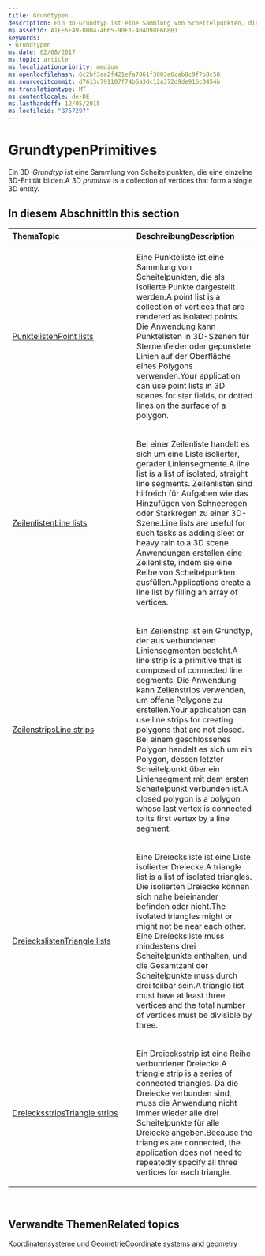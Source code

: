 ```yaml
---
title: Grundtypen
description: Ein 3D-Grundtyp ist eine Sammlung von Scheitelpunkten, die eine einzelne 3D-Entität bilden.
ms.assetid: A1FE6F49-B0D4-4665-90E1-40AD98E668B1
keywords:
- Grundtypen
ms.date: 02/08/2017
ms.topic: article
ms.localizationpriority: medium
ms.openlocfilehash: 6c2bf3aa2f421efa7061f3003e6cab8c9f7b8c58
ms.sourcegitcommit: d7613c791107f74b6a3dc12a372d9de916c0454b
ms.translationtype: MT
ms.contentlocale: de-DE
ms.lasthandoff: 12/05/2018
ms.locfileid: "8757297"
---
```

# <a name="primitives"></a><span data-ttu-id="4b53c-104">Grundtypen</span><span class="sxs-lookup"><span data-stu-id="4b53c-104">Primitives</span></span>


<span data-ttu-id="4b53c-105">Ein 3D-*Grundtyp* ist eine Sammlung von Scheitelpunkten, die eine einzelne 3D-Entität bilden.</span><span class="sxs-lookup"><span data-stu-id="4b53c-105">A 3D *primitive* is a collection of vertices that form a single 3D entity.</span></span>

## <a name="span-idin-this-sectionspanin-this-section"></a><span data-ttu-id="4b53c-106"><span id="in-this-section"></span>In diesem Abschnitt</span><span class="sxs-lookup"><span data-stu-id="4b53c-106"><span id="in-this-section"></span>In this section</span></span>


<table>
<colgroup>
<col width="50%" />
<col width="50%" />
</colgroup>
<thead>
<tr class="header">
<th align="left"><span data-ttu-id="4b53c-107">Thema</span><span class="sxs-lookup"><span data-stu-id="4b53c-107">Topic</span></span></th>
<th align="left"><span data-ttu-id="4b53c-108">Beschreibung</span><span class="sxs-lookup"><span data-stu-id="4b53c-108">Description</span></span></th>
</tr>
</thead>
<tbody>
<tr class="odd">
<td align="left"><p><a href="point-lists.md"><span data-ttu-id="4b53c-109">Punktelisten</span><span class="sxs-lookup"><span data-stu-id="4b53c-109">Point lists</span></span></a></p></td>
<td align="left"><p><span data-ttu-id="4b53c-110">Eine Punkteliste ist eine Sammlung von Scheitelpunkten, die als isolierte Punkte dargestellt werden.</span><span class="sxs-lookup"><span data-stu-id="4b53c-110">A point list is a collection of vertices that are rendered as isolated points.</span></span> <span data-ttu-id="4b53c-111">Die Anwendung kann Punktelisten in 3D-Szenen für Sternenfelder oder gepunktete Linien auf der Oberfläche eines Polygons verwenden.</span><span class="sxs-lookup"><span data-stu-id="4b53c-111">Your application can use point lists in 3D scenes for star fields, or dotted lines on the surface of a polygon.</span></span></p></td>
</tr>
<tr class="even">
<td align="left"><p><a href="line-lists.md"><span data-ttu-id="4b53c-112">Zeilenlisten</span><span class="sxs-lookup"><span data-stu-id="4b53c-112">Line lists</span></span></a></p></td>
<td align="left"><p><span data-ttu-id="4b53c-113">Bei einer Zeilenliste handelt es sich um eine Liste isolierter, gerader Liniensegmente.</span><span class="sxs-lookup"><span data-stu-id="4b53c-113">A line list is a list of isolated, straight line segments.</span></span> <span data-ttu-id="4b53c-114">Zeilenlisten sind hilfreich für Aufgaben wie das Hinzufügen von Schneeregen oder Starkregen zu einer 3D-Szene.</span><span class="sxs-lookup"><span data-stu-id="4b53c-114">Line lists are useful for such tasks as adding sleet or heavy rain to a 3D scene.</span></span> <span data-ttu-id="4b53c-115">Anwendungen erstellen eine Zeilenliste, indem sie eine Reihe von Scheitelpunkten ausfüllen.</span><span class="sxs-lookup"><span data-stu-id="4b53c-115">Applications create a line list by filling an array of vertices.</span></span></p></td>
</tr>
<tr class="odd">
<td align="left"><p><a href="line-strips.md"><span data-ttu-id="4b53c-116">Zeilenstrips</span><span class="sxs-lookup"><span data-stu-id="4b53c-116">Line strips</span></span></a></p></td>
<td align="left"><p><span data-ttu-id="4b53c-117">Ein Zeilenstrip ist ein Grundtyp, der aus verbundenen Liniensegmenten besteht.</span><span class="sxs-lookup"><span data-stu-id="4b53c-117">A line strip is a primitive that is composed of connected line segments.</span></span> <span data-ttu-id="4b53c-118">Die Anwendung kann Zeilenstrips verwenden, um offene Polygone zu erstellen.</span><span class="sxs-lookup"><span data-stu-id="4b53c-118">Your application can use line strips for creating polygons that are not closed.</span></span> <span data-ttu-id="4b53c-119">Bei einem geschlossenes Polygon handelt es sich um ein Polygon, dessen letzter Scheitelpunkt über ein Liniensegment mit dem ersten Scheitelpunkt verbunden ist.</span><span class="sxs-lookup"><span data-stu-id="4b53c-119">A closed polygon is a polygon whose last vertex is connected to its first vertex by a line segment.</span></span></p></td>
</tr>
<tr class="even">
<td align="left"><p><a href="triangle-lists.md"><span data-ttu-id="4b53c-120">Dreieckslisten</span><span class="sxs-lookup"><span data-stu-id="4b53c-120">Triangle lists</span></span></a></p></td>
<td align="left"><p><span data-ttu-id="4b53c-121">Eine Dreiecksliste ist eine Liste isolierter Dreiecke.</span><span class="sxs-lookup"><span data-stu-id="4b53c-121">A triangle list is a list of isolated triangles.</span></span> <span data-ttu-id="4b53c-122">Die isolierten Dreiecke können sich nahe beieinander befinden oder nicht.</span><span class="sxs-lookup"><span data-stu-id="4b53c-122">The isolated triangles might or might not be near each other.</span></span> <span data-ttu-id="4b53c-123">Eine Dreiecksliste muss mindestens drei Scheitelpunkte enthalten, und die Gesamtzahl der Scheitelpunkte muss durch drei teilbar sein.</span><span class="sxs-lookup"><span data-stu-id="4b53c-123">A triangle list must have at least three vertices and the total number of vertices must be divisible by three.</span></span></p></td>
</tr>
<tr class="odd">
<td align="left"><p><a href="triangle-strips.md"><span data-ttu-id="4b53c-124">Dreiecksstrips</span><span class="sxs-lookup"><span data-stu-id="4b53c-124">Triangle strips</span></span></a></p></td>
<td align="left"><p><span data-ttu-id="4b53c-125">Ein Dreiecksstrip ist eine Reihe verbundener Dreiecke.</span><span class="sxs-lookup"><span data-stu-id="4b53c-125">A triangle strip is a series of connected triangles.</span></span> <span data-ttu-id="4b53c-126">Da die Dreiecke verbunden sind, muss die Anwendung nicht immer wieder alle drei Scheitelpunkte für alle Dreiecke angeben.</span><span class="sxs-lookup"><span data-stu-id="4b53c-126">Because the triangles are connected, the application does not need to repeatedly specify all three vertices for each triangle.</span></span></p></td>
</tr>
</tbody>
</table>

 

## <a name="span-idrelated-topicsspanrelated-topics"></a><span data-ttu-id="4b53c-127"><span id="related-topics"></span>Verwandte Themen</span><span class="sxs-lookup"><span data-stu-id="4b53c-127"><span id="related-topics"></span>Related topics</span></span>


[<span data-ttu-id="4b53c-128">Koordinatensysteme und Geometrie</span><span class="sxs-lookup"><span data-stu-id="4b53c-128">Coordinate systems and geometry</span></span>](coordinate-systems-and-geometry.md)

 

 




